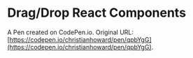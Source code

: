# Drag/Drop React Components

A Pen created on CodePen.io. Original URL: [https://codepen.io/christianhoward/pen/qpbYgG](https://codepen.io/christianhoward/pen/qpbYgG).


